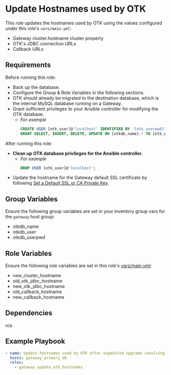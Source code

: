 Update Hostnames used by OTK
============================

This role updates the hostnames used by OTK using the values configured under this role's `vars/main.yml`:
- Gateway cluster.hostname cluster property
- OTK's JDBC connection URLs
- Callback URLs

Requirements
------------

Before running this role:
- Back up the database.
- Configure the Group & Role Variables in the following sections.
- OTK should already be migrated to the destination database, which is the internal MySQL database running on a Gateway.
- Grant sufficient privileges to your Ansible controller for modifying the OTK database.
  - *For example*
    ```sql
    CREATE USER [otk_user]@'localhost' IDENTIFIED BY '[otk_userpwd]';
    GRANT SELECT, INSERT, DELETE, UPDATE ON [otkdb_name].* TO [otk_user]@'localhost';
    ```

After running this role:
- **Clean up OTK database privileges for the Ansible controller.**
  - *For example*
    ```sql
    DROP USER [otk_user]@'localhost';
    ```
- Update the hostname for the Gateway default SSL certificate by following [Set a Default SSL or CA Private Key](https://techdocs.broadcom.com/content/broadcom/techdocs/us/en/ca-enterprise-software/layer7-api-management/api-gateway/10-0/security-configuration-in-policy-manager/tasks-menu-security-options/manage-private-keys/set-a-default-ssl-or-ca-private-key.html).

Group Variables
---------------

Ensure the following group variables are set in your inventory group vars for the `gateway` host group:
- otkdb_name
- otkdb_user
- otkdb_userpwd

Role Variables
--------------

Ensure the following role variables are set in this role's [vars/main.yml](vars/main.yml):
- new_cluster_hostname
- old_otk_jdbc_hostname
- new_otk_jdbc_hostname
- old_callback_hostname
- new_callback_hostname

Dependencies
------------
n/a

Example Playbook
----------------
```yaml
- name: Update hostnames used by OTK after expedited upgrade involving hostname changes.
  hosts: gateway_primary_db
  roles:
    - gateway_update_otk_hostnames
```
